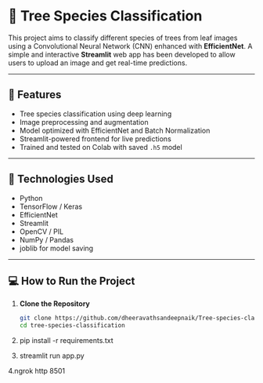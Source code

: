 # 🌳 Tree Species Classification
This project aims to classify different species of trees from leaf images using a Convolutional Neural Network (CNN) enhanced with **EfficientNet**. A simple and interactive **Streamlit** web app has been developed to allow users to upload an image and get real-time predictions.

---
## 🚀 Features

- Tree species classification using deep learning
- Image preprocessing and augmentation
- Model optimized with EfficientNet and Batch Normalization
- Streamlit-powered frontend for live predictions
- Trained and tested on Colab with saved `.h5` model

---
## 🧠 Technologies Used

- Python
- TensorFlow / Keras
- EfficientNet
- Streamlit
- OpenCV / PIL
- NumPy / Pandas
- joblib for model saving

---


## 💻 How to Run the Project

1. **Clone the Repository**
   ```bash
   git clone https://github.com/dheeravathsandeepnaik/Tree-species-classification.git
   cd tree-species-classification

2. pip install -r requirements.txt

3. streamlit run app.py

4.ngrok http 8501
